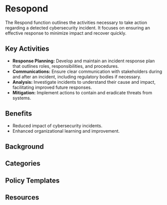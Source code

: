 # Resopond

The Respond function outlines the activities necessary to take action regarding a detected cybersecurity incident. It focuses on ensuring an effective response to minimize impact and recover quickly.

## Key Activities

* **Response Planning:** Develop and maintain an incident response plan that outlines roles, responsibilities, and procedures.
* **Communications:** Ensure clear communication with stakeholders during and after an incident, including regulatory bodies if necessary.
* **Analysis:** Investigate incidents to understand their cause and impact, facilitating improved future responses.
* **Mitigation:** Implement actions to contain and eradicate threats from systems.

## Benefits

* Reduced impact of cybersecurity incidents.
* Enhanced organizational learning and improvement.

## Background

## Categories

## Policy Templates

## Resources
